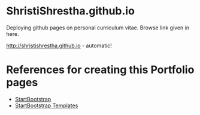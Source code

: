 # ShristiShrestha.github.io
Deploying github pages on personal curriculum vitae. Browse link given in here.

http://shristishrestha.github.io - automatic!


# References for creating this Portfolio pages

- [StartBootstrap](https://github.com/startbootstrap/startbootstrap-resume)
- [StartBootstrap Templates](https://startbootstrap.com/)

